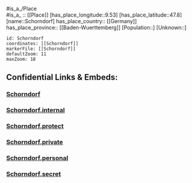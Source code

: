 ﻿---
location: [47.8,9.53] 
mapzoom: [7,12] 
mapmarker: city 
type: City
tags:
- geo/City


SpocWebEntityId: 34067
isDeleted: false
confidential: public

---
#is_a_/Place  
#is_a_ :: [[Place]] 
[has_place_longitude::9.53] 
[has_place_latitude::47.8] 
[name::Schorndorf] 
has_place_country:: [[Germany]]  
has_place_province:: [[Baden-Wuerttemberg]] 
[Population::] 
[Unknown::] 


```leaflet
id: Schorndorf
coordinates: [[Schorndorf]] 
markerFile: [[Schorndorf]] 
defaultZoom: 11 
maxZoom: 18
```


## Confidential Links & Embeds: 

### [Schorndorf](/_public/Earth/Continent/Europe/Europe~Central/Germany/Germany~West/Baden-Wuerttemberg/counties~BW/Ravensburg/cities~Ravensburg/Mittleres_Schussental/City/Schorndorf.md) 

### [Schorndorf.internal](/_internal/Earth/Continent/Europe/Europe~Central/Germany/Germany~West/Baden-Wuerttemberg/counties~BW/Ravensburg/cities~Ravensburg/Mittleres_Schussental/City/Schorndorf.internal.md) 

### [Schorndorf.protect](/_protect/Earth/Continent/Europe/Europe~Central/Germany/Germany~West/Baden-Wuerttemberg/counties~BW/Ravensburg/cities~Ravensburg/Mittleres_Schussental/City/Schorndorf.protect.md) 

### [Schorndorf.private](/_private/Earth/Continent/Europe/Europe~Central/Germany/Germany~West/Baden-Wuerttemberg/counties~BW/Ravensburg/cities~Ravensburg/Mittleres_Schussental/City/Schorndorf.private.md) 

### [Schorndorf.personal](/_personal/Earth/Continent/Europe/Europe~Central/Germany/Germany~West/Baden-Wuerttemberg/counties~BW/Ravensburg/cities~Ravensburg/Mittleres_Schussental/City/Schorndorf.personal.md) 

### [Schorndorf.secret](/_secret/Earth/Continent/Europe/Europe~Central/Germany/Germany~West/Baden-Wuerttemberg/counties~BW/Ravensburg/cities~Ravensburg/Mittleres_Schussental/City/Schorndorf.secret.md) 
